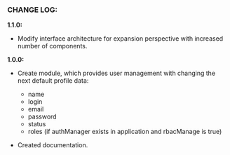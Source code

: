 ### CHANGE LOG:

**1.1.0:**
- Modify interface architecture for expansion perspective with increased number of components.

**1.0.0:**
- Create module, which provides user management with changing the next default profile data:
    - name
    - login
    - email
    - password
    - status
    - roles (if authManager exists in application and rbacManage is true)

- Created documentation.
